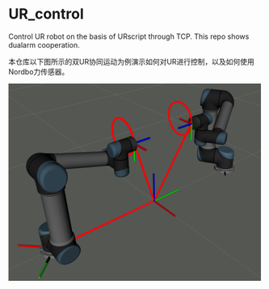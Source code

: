 # UR_control
Control UR robot on the basis of URscript through TCP.
This repo shows dualarm cooperation.

本仓库以下图所示的双UR协同运动为例演示如何对UR进行控制，以及如何使用Nordbo力传感器。

<img src="https://github.com/gywhitel/UR_control/blob/master/figure/dualarm.png" width=500/>
